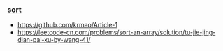 ### [sort](https://leetcode-cn.com/problems/sort-an-array/)
* https://github.com/krmao/Article-1
* https://leetcode-cn.com/problems/sort-an-array/solution/tu-jie-jing-dian-pai-xu-by-wang-41/
